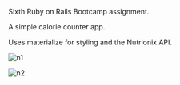 Sixth Ruby on Rails Bootcamp assignment.

A simple calorie counter app.

Uses materialize for styling and the Nutrionix API.

![n1](https://user-images.githubusercontent.com/74089832/112434362-822cf900-8d69-11eb-99d8-1f8997d8c9a1.png)

![n2](https://user-images.githubusercontent.com/74089832/112434578-c28c7700-8d69-11eb-8fdb-62cb8a4acb09.png)



